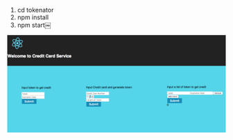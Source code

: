 1. cd tokenator
2. npm install
3. npm start￼

![alt text](https://github.com/yuhaocode/Tokenator/blob/master/tokenator-front/tokenator/1515171507480.jpg)
